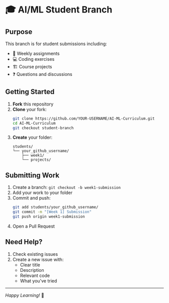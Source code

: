 # 🎓 AI/ML Student Branch

## Purpose
This branch is for student submissions including:
- 📝 Weekly assignments
- 💻 Coding exercises
- 🏗️ Course projects
- ❓ Questions and discussions

## Getting Started
1. **Fork** this repository
2. **Clone** your fork:
   ```bash
   git clone https://github.com/YOUR-USERNAME/AI-ML-Curriculum.git
   cd AI-ML-Curriculum
   git checkout student-branch
   ```
3. **Create** your folder:
   ```
   students/
   └── your_github_username/
       ├── week1/
       └── projects/
   ```

## Submitting Work
1. Create a branch: `git checkout -b week1-submission`
2. Add your work to your folder
3. Commit and push:
   ```bash
   git add students/your_github_username/
   git commit -m "[Week 1] Submission"
   git push origin week1-submission
   ```
4. Open a Pull Request

## Need Help?
1. Check existing issues
2. Create a new issue with:
   - Clear title
   - Description
   - Relevant code
   - What you've tried

---
*Happy Learning!* 🚀
